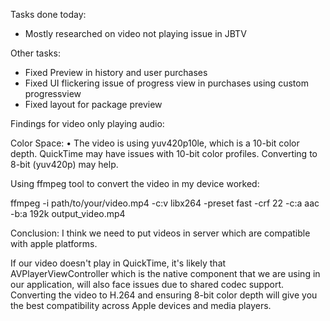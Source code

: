Tasks done today:
- Mostly researched on video not playing issue in JBTV

Other tasks: 
- Fixed Preview in history and user purchases
- Fixed UI flickering issue of progress view in purchases using custom progressview
- Fixed layout for package preview


Findings for video only playing audio:

Color Space:
	• The video is using yuv420p10le, which is a 10-bit color depth. QuickTime may have issues with 10-bit color profiles. Converting to 8-bit (yuv420p) may help.


Using ffmpeg tool to convert the video in my device worked:

ffmpeg -i path/to/your/video.mp4 -c:v libx264 -preset fast -crf 22 -c:a aac -b:a 192k output_video.mp4


Conclusion: I think we need to put videos in server which are compatible with apple platforms. 

If our video doesn't play in QuickTime, it's likely that AVPlayerViewController which is the native component that we are using in our application, will also face issues due to shared codec support. Converting the video to H.264 and ensuring 8-bit color depth will give you the best compatibility across Apple devices and media players.

